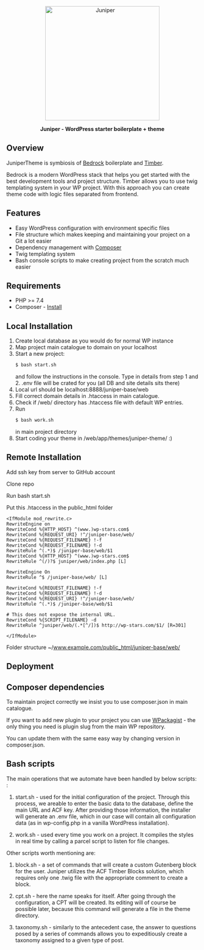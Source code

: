 <p align="center">
  <a href="https://wp-stars.com">
    <img alt="Juniper" src="https://5924544.fs1.hubspotusercontent-na1.net/hubfs/5924544/juniper-base/398672602-juniper-logo-01.png" height="300">
  </a>
</p>

<p align="center">
  <strong>Juniper - WordPress starter boilerplate + theme</strong>
</p>

## Overview

JuniperTheme is symbiosis of <a href="https://github.com/roots/bedrock">Bedrock</a> boilerplate and <a href="https://github.com/timber/timber">Timber</a>.

Bedrock is a modern WordPress stack that helps you get started with the best development tools and project structure.
Timber allows you to use twig templating system in your WP project.
With this approach you can create theme code with logic files separated from frontend.

## Features

- Easy WordPress configuration with environment specific files
- File structure which makes keeping and maintaining your project on a Git a lot easier
- Dependency management with [Composer](https://getcomposer.org)
- Twig templating system
- Bash console scripts to make creating project from the scratch much easier

## Requirements

- PHP >= 7.4
- Composer - [Install](https://getcomposer.org/doc/00-intro.md#installation-linux-unix-osx)

## Local Installation

1. Create local database as you would do for normal WP instance
2. Map project main catalogue to domain on your localhost
3. Start a new project:
   ```sh
   $ bash start.sh
   ```
   and follow the instructions in the console.
   Type in details from step 1 and 2. .env file will
   be crated for you (all DB and site details sits there)
4. Local url should be localhost:8888/juniper-base/web
5. Fill correct domain details in .htaccess in main catalogue.
6. Check if /web/ directory has .htaccess file with default WP entries.
7. Run 
   ```sh
   $ bash work.sh
   ```
   in main project directory
8. Start coding your theme in /web/app/themes/juniper-theme/ :)

## Remote Installation

Add ssh key from server to GitHub account

Clone repo

Run bash start.sh

Put this .htaccess in the public_html folder
```
<IfModule mod_rewrite.c>
RewriteEngine on
RewriteCond %{HTTP_HOST} ^(www.)wp-stars.com$
RewriteCond %{REQUEST_URI} !^/juniper-base/web/
RewriteCond %{REQUEST_FILENAME} !-f
RewriteCond %{REQUEST_FILENAME} !-d
RewriteRule ^(.*)$ /juniper-base/web/$1
RewriteCond %{HTTP_HOST} ^(www.)wp-stars.com$
RewriteRule ^(/)?$ juniper/web/index.php [L]

RewriteEngine On
RewriteRule ^$ /juniper-base/web/ [L]

RewriteCond %{REQUEST_FILENAME} !-f
RewriteCond %{REQUEST_FILENAME} !-d
RewriteCond %{REQUEST_URI} !^/juniper-base/web/
RewriteRule ^(.*)$ /juniper-base/web/$1

# This does not expose the internal URL.
RewriteCond %{SCRIPT_FILENAME} -d
RewriteRule ^juniper/web/(.*[^/])$ http://wp-stars.com/$1/ [R=301]

</IfModule>
```
Folder structure ~/www.example.com/public_html/juniper-base/web/


## Deployment 

## Composer dependencies

To maintain project correctly we insist you to use composer.json in main catalogue.

If you want to add new plugin to your project you can use [WPackagist](https://wpackagist.org/) - 
the only thing you need is plugin slug from the main WP repository.

You can update them with the same easy way by changing version in composer.json.

## Bash scripts

The main operations that we automate have been handled by below scripts: :

1) start.sh - used for the initial configuration of the project. Through this process, we areable to enter the basic data to the database, define the main URL and ACF key. After providing those information, the installer will generate an .env file, which in our case will contain all configuration data (as in wp-config.php in a vanilla WordPress installation).

2) work.sh - used every time you work on a project. It compiles the styles in real time by calling a parcel script to listen for file changes.

Other scripts worth mentioning are:

1) block.sh - a set of commands that will create a custom Gutenberg block for the user. Juniper utilizes the ACF Timber Blocks solution, which requires only one .twig file with the appropriate comment to create a block.
2) cpt.sh - here the name speaks for itself. After going through the configuration, a CPT will be created. Its editing will of course be possible later, because this command will generate a file in the theme directory.

3) taxonomy.sh - similarly to the antecedent case, the answer to questions posed by a series of commands allows you to expeditiously create a taxonomy assigned to a given type of post.

## 
